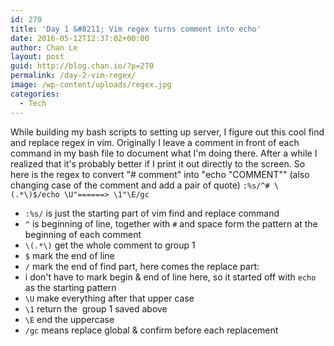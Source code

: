 ```yaml
---
id: 270
title: 'Day 1 &#8211; Vim regex turns comment into echo'
date: 2016-05-12T12:37:02+00:00
author: Chan Le
layout: post
guid: http://blog.chan.io/?p=270
permalink: /day-2-vim-regex/
image: /wp-content/uploads/regex.jpg
categories:
  - Tech
---
```

While building my bash scripts to setting up server, I figure out this cool find and replace regex in vim. Originally I leave a comment in front of each command in my bash file to document what I'm doing there. After a while I realized that it's probably better if I print it out directly to the screen. So here is the regex to convert "# comment" into "echo "COMMENT"" (also changing case of the comment and add a pair of quote) `:%s/^# \(.*\)$/echo \U"======> \1"\E/gc`

*   `:%s/` is just the starting part of vim find and replace command
*   `^` is beginning of line, together with `#` and space form the pattern at the beginning of each comment
*   `\(.*\)` get the whole comment to group 1
*   `$` mark the end of line
*   `/` mark the end of find part, here comes the replace part:
*   i don't have to mark begin & end of line here, so it started off with `echo` as the starting pattern
*   `\U` make everything after that upper case
*   `\1` return the  group 1 saved above
*   `\E` end the uppercase
*   `/gc` means replace global & confirm before each replacement
